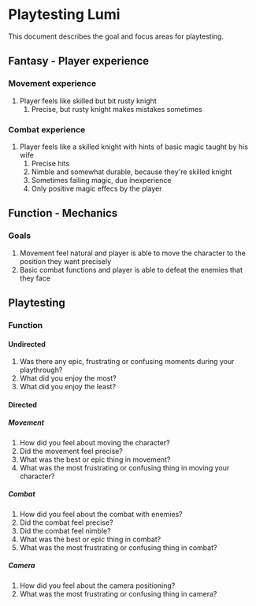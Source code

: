 # Playtesting Lumi
This document describes the goal and focus areas for playtesting.

## Fantasy - Player experience
### Movement experience
1. Player feels like skilled but bit rusty knight
   1. Precise, but rusty knight makes mistakes sometimes

### Combat experience
1. Player feels like a skilled knight with hints of basic magic taught by his wife
   1. Precise hits
   2. Nimble and somewhat durable, because they're skilled knight
   3. Sometimes failing magic, due inexperience
   4. Only positive magic effecs by the player

## Function - Mechanics
### Goals
1. Movement feel natural and player is able to move the character to the position they want precisely
2. Basic combat functions and player is able to defeat the enemies that they face


## Playtesting
### Function
#### Undirected
1. Was there any epic, frustrating or confusing moments during your playthrough?
2. What did you enjoy the most?
3. What did you enjoy the least?

#### Directed
##### Movement
1. How did you feel about moving the character?
2. Did the movement feel precise?
3. What was the best or epic thing in movement?
4. What was the most frustrating or confusing thing in moving your character?

##### Combat
1. How did you feel about the combat with enemies?
2. Did the combat feel precise?
3. Did the combat feel nimble?
4. What was the best or epic thing in combat?
5. What was the most frustrating or confusing thing in combat?

##### Camera
1. How did you feel about the camera positioning?
2. What was the most frustrating or confusing thing in camera?